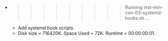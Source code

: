 * >>>>>>>>> Running inst-min-con-03-systemd-hooks.sh ...
  * Add systemd hook scripts.
  * Disk size = 716420K. Space Used = 72K. Runtime = 00:00:00:01.
